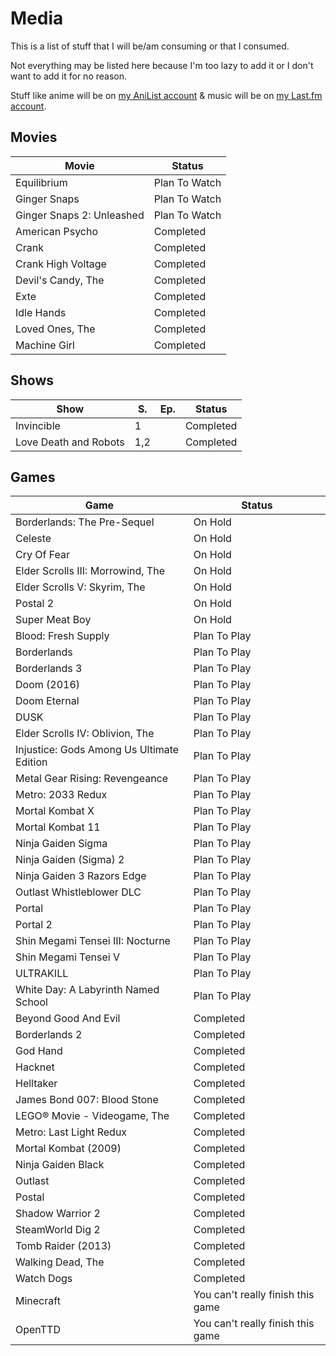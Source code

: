 # Media
This is a list of stuff that I will be/am consuming or that I consumed.

Not everything may be listed here because I'm too lazy to add it or I don't want to add it for no reason.

Stuff like anime will be on [my AniList account](https://anilist.co/user/chtc/) & music will be on [my Last.fm account](https://anilist.co/user/chujtas).

## Movies
| Movie                     | Status        |
| ------------------------- | ------------- |
| Equilibrium               | Plan To Watch |
| Ginger Snaps              | Plan To Watch |
| Ginger Snaps 2: Unleashed | Plan To Watch |
| American Psycho           | Completed     |
| Crank                     | Completed     |
| Crank High Voltage        | Completed     |
| Devil's Candy, The        | Completed     |
| Exte                      | Completed     |
| Idle Hands                | Completed     |
| Loved Ones, The           | Completed     |
| Machine Girl              | Completed     |

## Shows
| Show                  | S.  | Ep. | Status    |
| --------------------- | --- | --- | --------- |
| Invincible            | 1   |     | Completed |
| Love Death and Robots | 1,2 |     | Completed |

## Games
| Game                                      | Status                            |
| ----------------------------------------- | --------------------------------- |
| Borderlands: The Pre-Sequel               | On Hold                           |
| Celeste                                   | On Hold                           |
| Cry Of Fear                               | On Hold                           |
| Elder Scrolls III: Morrowind, The         | On Hold                           |
| Elder Scrolls V: Skyrim, The              | On Hold                           |
| Postal 2                                  | On Hold                           |
| Super Meat Boy                            | On Hold                           |
| Blood: Fresh Supply                       | Plan To Play                      |
| Borderlands                               | Plan To Play                      |
| Borderlands 3                             | Plan To Play                      |
| Doom (2016)                               | Plan To Play                      |
| Doom Eternal                              | Plan To Play                      |
| DUSK                                      | Plan To Play                      |
| Elder Scrolls IV: Oblivion, The           | Plan To Play                      |
| Injustice: Gods Among Us Ultimate Edition | Plan To Play                      |
| Metal Gear Rising: Revengeance            | Plan To Play                      |
| Metro: 2033 Redux                         | Plan To Play                      |
| Mortal Kombat X                           | Plan To Play                      |
| Mortal Kombat 11                          | Plan To Play                      |
| Ninja Gaiden Sigma                        | Plan To Play                      |
| Ninja Gaiden (Sigma) 2                    | Plan To Play                      |
| Ninja Gaiden 3 Razors Edge                | Plan To Play                      |
| Outlast Whistleblower DLC                 | Plan To Play                      |
| Portal                                    | Plan To Play                      |
| Portal 2                                  | Plan To Play                      |
| Shin Megami Tensei III: Nocturne          | Plan To Play                      |
| Shin Megami Tensei V                      | Plan To Play                      |
| ULTRAKILL                                 | Plan To Play                      |
| White Day: A Labyrinth Named School       | Plan To Play                      |
| Beyond Good And Evil                      | Completed                         |
| Borderlands 2                             | Completed                         |
| God Hand                                  | Completed                         |
| Hacknet                                   | Completed                         |
| Helltaker                                 | Completed                         |
| James Bond 007: Blood Stone               | Completed                         |
| LEGO® Movie - Videogame, The              | Completed                         |
| Metro: Last Light Redux                   | Completed                         |
| Mortal Kombat (2009)                      | Completed                         |
| Ninja Gaiden Black                        | Completed                         |
| Outlast                                   | Completed                         |
| Postal                                    | Completed                         |
| Shadow Warrior 2                          | Completed                         |
| SteamWorld Dig 2                          | Completed                         |
| Tomb Raider (2013)                        | Completed                         |
| Walking Dead, The                         | Completed                         |
| Watch Dogs                                | Completed                         |
| Minecraft                                 | You can't really finish this game |
| OpenTTD                                   | You can't really finish this game |

